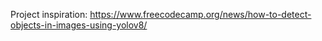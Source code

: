 Project inspiration: 
https://www.freecodecamp.org/news/how-to-detect-objects-in-images-using-yolov8/